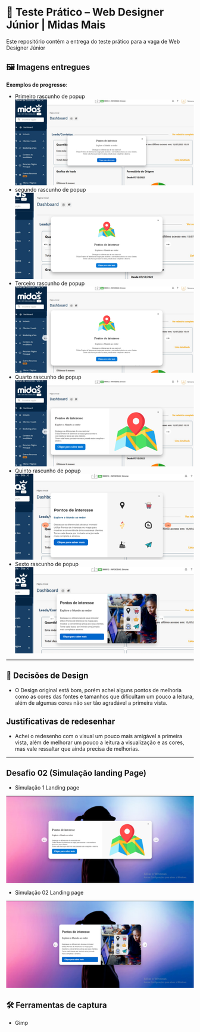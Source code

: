# 🧪 Teste Prático – Web Designer Júnior | Midas Mais

Este repositório contém a entrega do teste prático para a vaga de Web Designer Júnior


## 🖼️ Imagens entregues

**Exemplos de progresso**:

- Primeiro rascunho de popup
![Progresso: Header inicial](./assets/imagens/primeiro-rascunho-de-proposta-popup.png)
- segundo rascunho de popup
![Progresso: Header inicial](./assets/imagens/rascunho-melhorado-parcial.png)
- Terceiro rascunho de popup
![Progresso: Header inicial](./assets/imagens/rascunho-melhorado-parcial-02.png)
- Quarto rascunho de popup
![Progresso: Header inicial](./assets/imagens/rascunho-melhorado-parcial-03.png)
- Quinto rascunho de popup
![Progresso: Header inicial](./assets/imagens/rascunho-melhorado-parcial-04.png)
- Sexto rascunho de popup
![Progresso: Header inicial](./assets/imagens/rascunho-melhorado-parcial-05.png)


---

## 🎨 Decisões de Design

- O Design original está bom, porém achei alguns pontos de melhoria como as cores das fontes e tamanhos que dificultam um pouco a leitura, além de algumas cores não ser tão agradável a primeira vista.

## Justificativas de redesenhar

- Achei o redesenho com o visual um pouco mais amigável a primeira vista, além de melhorar um pouco a leitura a visualização e as cores, mas vale ressaltar que ainda precisa de melhorias.

---

## Desafio 02 (Simulação landing Page)

- Simulação 1 Landing page

![Progresso: Header inicial](./assets/imagens/simulacao-landing-page-midas.png)

- Simulação 02 Landing page

![Progresso: Header inicial](./assets/imagens/simulacao-02-landing-page-midas.png)

## 🛠️ Ferramentas de captura

- Gimp